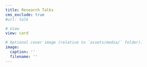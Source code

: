 ```yaml
---
title: Research Talks
cms_exclude: true
#url: talk

# View
view: card

# Optional cover image (relative to `assets/media/` folder).
image:
  caption: ''
  filename: ''
---
```

